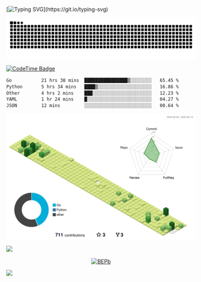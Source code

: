 [![Typing SVG](https://readme-typing-svg.demolab.com?font=JetBrains+Mono&duration=3000&center=true&vCenter=true&multiline=true&repeat=false&width=800&height=80&lines=Welcome+to+KevinMatt's+workshop;Do+not+go+gentle+into+that+good+night.)](https://git.io/typing-svg)

![snake-grid](https://raw.githubusercontent.com/kevinmatthe/kevinmatthe/output/github-contribution-grid-snake-dark.svg)

[![CodeTime Badge](https://img.shields.io/endpoint?style=flat-square&color=222&url=https%3A%2F%2Fapi.codetime.dev%2Fshield%3Fid%3D30418%26project%3D%26in=0)](https://codetime.dev)

<!--START_SECTION:waka-->

```txt
Go           21 hrs 38 mins  ████████████████▒░░░░░░░░   65.45 %
Python       5 hrs 34 mins   ████▒░░░░░░░░░░░░░░░░░░░░   16.86 %
Other        4 hrs 2 mins    ███░░░░░░░░░░░░░░░░░░░░░░   12.23 %
YAML         1 hr 24 mins    █░░░░░░░░░░░░░░░░░░░░░░░░   04.27 %
JSON         12 mins         ░░░░░░░░░░░░░░░░░░░░░░░░░   00.64 %
```

<!--END_SECTION:waka-->

<!--   profile-green-animate -->
![](./profile-3d-contrib/profile-green-animate.svg)

<!--  2d history skills -->
<img src="https://cr-skills-chart-widget.azurewebsites.net/api/api?username=kevinmatthe" width="auto"></img>

<p align="center"> 
<a href="https://github.com/ryo-ma/github-profile-trophy"><img src="https://github-profile-trophy.vercel.app/?username=kevinmatthe" alt="BEPb" /></a>
</p>

<img src="https://cr-ss-service.azurewebsites.net/api/ScreenShot?widget=summary&username=kevinmatthe" width="auto"></img>
